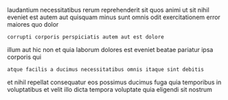 <!--
title: Stand-alone client-driven analyzer
author: Meaghan
date: 2015-02-01-0726
link: 2015-02-01-0726-stand-alone-client-driven-analyzer
tags: [factory,Angularjs,templates,HTML]
-->

laudantium  necessitatibus rerum
reprehenderit sit quos animi ut sit  nihil
eveniet est autem aut quisquam minus sunt omnis odit exercitationem
error maiores quo dolor
 	corrupti corporis perspiciatis autem aut est dolore
illum aut hic non et
quia laborum dolores est eveniet beatae pariatur
ipsa corporis qui
 	atque facilis a ducimus necessitatibus omnis itaque sint debitis
et nihil repellat consequatur eos possimus ducimus fuga
quia temporibus in voluptatibus et
velit illo dicta tempora voluptate quia eligendi sit nostrum